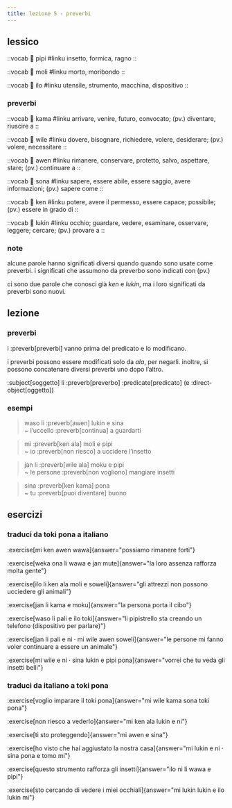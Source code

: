 ```yaml
---
title: lezione 5 - preverbi
---
```


## lessico
::vocab
󱥑 pipi
#linku
insetto, formica, ragno
::

::vocab
󱤷 moli
#linku
morto, moribondo
::

::vocab
󱤎 ilo
#linku
utensile, strumento, macchina, dispositivo
::

### preverbi
::vocab
󱤖 kama
#linku
arrivare, venire, futuro, convocato; (pv.) diventare, riuscire a
::

::vocab
󱥷 wile
#linku
dovere, bisognare, richiedere, volere, desiderare; (pv.) volere, necessitare
::

::vocab
󱤈 awen
#linku
rimanere, conservare, protetto, salvo, aspettare, stare; (pv.) continuare a
::

::vocab
󱥡 sona
#linku
sapere, essere abile, essere saggio, avere informazioni; (pv.) sapere come
::

::vocab
󱤘 ken
#linku
potere, avere il permesso, essere capace; possibile; (pv.) essere in grado di
::

::vocab
󱤮 lukin
#linku
occhio; guardare, vedere, esaminare, osservare, leggere; cercare; (pv.) provare a
::

### note
alcune parole hanno significati diversi quando quando sono usate come preverbi. i significati che assumono da preverbo sono indicati con (pv.)

ci sono due parole che conosci già *ken* e *lukin*, ma i loro significati da preverbi sono nuovi.


## lezione
### preverbi
i :preverb[preverbi] vanno prima del predicato e lo modificano.

i preverbi possono essere modificati solo da *ala*, per negarli. inoltre, si possono concatenare diversi preverbi uno dopo l’altro.

:subject[soggetto] li :preverb[preverbo] :predicate[predicato] (e :direct-object[oggetto])

### esempi

> waso li :preverb[awen] lukin e sina \
> ~ l’uccello :preverb[continua] a guardarti

> mi :preverb[ken ala] moli e pipi \
> ~ io :preverb[non riesco] a uccidere l’insetto

> jan li :preverb[wile ala] moku e pipi \
> ~ le persone :preverb[non vogliono] mangiare insetti

> sina :preverb[ken kama] pona \
> ~ tu :preverb[puoi diventare] buono

## esercizi
### traduci da toki pona a italiano
:exercise[mi ken awen wawa]{answer="possiamo rimanere forti"}

:exercise[weka ona li wawa e jan mute]{answer="la loro assenza rafforza molta gente"}

:exercise[ilo li ken ala moli e soweli]{answer="gli attrezzi non possono ucciedere gli animali"}

:exercise[jan li kama e moku]{answer="la persona porta il cibo"}

:exercise[waso li pali e ilo toki]{answer="li pipistrello sta creando un telefono (dispositivo per parlare)"}

:exercise[jan li pali e ni · mi wile awen soweli]{answer="le persone mi fanno voler continuare a essere un animale"}

:exercise[mi wile e ni · sina lukin e pipi pona]{answer="vorrei che tu veda gli insetti belli"}

### traduci da italiano a toki pona 
:exercise[voglio imparare il toki pona]{answer="mi wile kama sona toki pona"}

:exercise[non riesco a vederlo]{answer="mi ken ala lukin e ni"}

:exercise[ti sto proteggendo]{answer="mi awen e sina"}

:exercise[ho visto che hai aggiustato la nostra casa]{answer="mi lukin e ni · sina pona e tomo mi"}

:exercise[questo strumento rafforza gli insetti]{answer="ilo ni li wawa e pipi"}

:exercise[sto cercando di vedere i miei occhiali]{answer="mi lukin lukin e ilo lukin mi"}